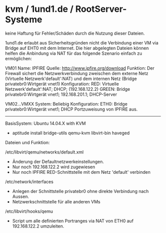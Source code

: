 # kvm / 1und1.de / RootServer-Systeme
keine Haftung für Fehler/Schäden durch die Nutzung dieser Dateien.

1und1.de erlaubt aus Sicherheitsgründen nicht die Verbindung einer VM via Bridge auf EHT0 mit dem Internet.
Die hier abgelegten Dateien können helfen die Anbindung via NAT für das 
folgende Szenario einfach zu ermöglichen:

VM01 
Name: IPFIRE 
Quelle: http://www.ipfire.org/download
Funktion: Der Firewall sichert die Netzwerkverbindung zweischen dem externe Netz (Virtuelle Netzwerk'default':NAT) und dem internen Netz (Bridge privatebr0:Wirtgerät vnet1)
Konfiguration:
RED: Virtuelle Netzwerk'default':NAT; DHCP; (192.168.122.2)
GREEN: Bridge privatebr0:Wirtgerät vnet1; 192.168.201.1; DHCP-Server

VM02...VMXX
System: Beliebig
Konfiguration:
ETH0: Bridge privatebr0:Wirtgerät vnet1; DHCP
Portzuweisung von IPFIRE aus.

------------------------------------------------------------
BasisSystem: Ubuntu 14.04.X with KVM
- aptitude install bridge-utils qemu-kvm libvirt-bin haveged

Dateien und Funktion:

/etc/libvirt/qemu/networks/default.xml
- Änderung der Defaultnetzwerkeinstellungen.
- Nur noch 192.168.122.2 wird zugewiesen
- Nur noch IPFIRE RED-Schnittstelle mit dem Netz 'default' verbinden

/etc/network/interfaces
- Anlegen der Schnittstelle privatebr0 ohne direkte Verbindung nach Aussen.
- Netzwerkschnittstelle für alle anderen VMs

/etc/libvirt/hooks/qemu
- Script um alle definierten Portranges via NAT von ETH0 auf 192.168.122.2 umzuleiten.
